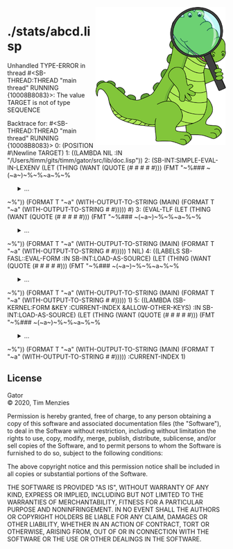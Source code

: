 <a name=top>
<img width=300 align=right src="https://raw.githubusercontent.com/timm/gator/main/docs/img/gator.png">

# ./stats/abcd.lisp
Unhandled TYPE-ERROR in thread #<SB-THREAD:THREAD "main thread" RUNNING
                                  {10008B8083}>:
  The value
    TARGET
  is not of type
    SEQUENCE

Backtrace for: #<SB-THREAD:THREAD "main thread" RUNNING {10008B8083}>
0: (POSITION #\Newline TARGET)
1: ((LAMBDA NIL :IN "/Users/timm/gits/timm/gator/src/lib/doc.lisp"))
2: (SB-INT:SIMPLE-EVAL-IN-LEXENV (LET (THING (WANT (QUOTE (# # # # #))) (FMT "~%### ~(~a~)~%~%~a~%~%<ul><details><summary>...</summary>~%~%```lisp~%~(~S~)~%```~%</details></ul>~%")) (FORMAT T "~a" (WITH-OUTPUT-TO-STRING (MAIN) (FORMAT T "~a" (WITH-OUTPUT-TO-STRING # #))))) #<NULL-LEXENV>)
3: (EVAL-TLF (LET (THING (WANT (QUOTE (# # # # #))) (FMT "~%### ~(~a~)~%~%~a~%~%<ul><details><summary>...</summary>~%~%```lisp~%~(~S~)~%```~%</details></ul>~%")) (FORMAT T "~a" (WITH-OUTPUT-TO-STRING (MAIN) (FORMAT T "~a" (WITH-OUTPUT-TO-STRING # #))))) 1 NIL)
4: ((LABELS SB-FASL::EVAL-FORM :IN SB-INT:LOAD-AS-SOURCE) (LET (THING (WANT (QUOTE (# # # # #))) (FMT "~%### ~(~a~)~%~%~a~%~%<ul><details><summary>...</summary>~%~%```lisp~%~(~S~)~%```~%</details></ul>~%")) (FORMAT T "~a" (WITH-OUTPUT-TO-STRING (MAIN) (FORMAT T "~a" (WITH-OUTPUT-TO-STRING # #))))) 1)
5: ((LAMBDA (SB-KERNEL:FORM &KEY :CURRENT-INDEX &ALLOW-OTHER-KEYS) :IN SB-INT:LOAD-AS-SOURCE) (LET (THING (WANT (QUOTE (# # # # #))) (FMT "~%### ~(~a~)~%~%~a~%~%<ul><details><summary>...</summary>~%~%```lisp~%~(~S~)~%```~%</details></ul>~%")) (FORMAT T "~a" (WITH-OUTPUT-TO-STRING (MAIN) (FORMAT T "~a" (WITH-OUTPUT-TO-STRING # #))))) :CURRENT-INDEX 1)

## License

Gator   
&copy; 2020, Tim Menzies

Permission is hereby granted, free of charge, to any person obtaining
a copy of this software and associated documentation files (the
"Software"), to deal in the Software without restriction, including
without limitation the rights to use, copy, modify, merge, publish,
distribute, sublicense, and/or sell copies of the Software, and to
permit persons to whom the Software is furnished to do so, subject
to the following conditions:

The above copyright notice and this permission notice shall be
included in all copies or substantial portions of the Software.

THE SOFTWARE IS PROVIDED "AS IS", WITHOUT WARRANTY OF ANY KIND,
EXPRESS OR IMPLIED, INCLUDING BUT NOT LIMITED TO THE WARRANTIES OF
MERCHANTABILITY, FITNESS FOR A PARTICULAR PURPOSE AND NONINFRINGEMENT.
IN NO EVENT SHALL THE AUTHORS OR COPYRIGHT HOLDERS BE LIABLE FOR
ANY CLAIM, DAMAGES OR OTHER LIABILITY, WHETHER IN AN ACTION OF
CONTRACT, TORT OR OTHERWISE, ARISING FROM, OUT OF OR IN CONNECTION
WITH THE SOFTWARE OR THE USE OR OTHER DEALINGS IN THE SOFTWARE.
